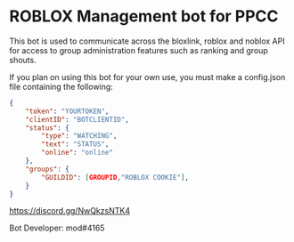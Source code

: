 # ROBLOX Management bot for PPCC

This bot is used to communicate across the bloxlink, roblox and noblox API for access to group administration features such as ranking and group shouts.

If you plan on using this bot for your own use, you must make a config.json file containing the following:

```json
{
    "token": "YOURTOKEN",
    "clientID": "BOTCLIENTID",
    "status": {
        "type": "WATCHING",
        "text": "STATUS",
        "online": "online"
    },
    "groups": {
        "GUILDID": [GROUPID,"ROBLOX COOKIE"],
    }
}
```
https://discord.gg/NwQkzsNTK4

Bot Developer: mod#4165